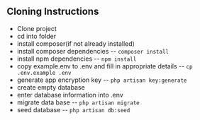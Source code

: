 ## Cloning Instructions

- Clone project
- cd into folder
- install composer(if not already installed)
- install composer dependencies -- `composer install`
- install npm dependencies -- `npm install`
- copy example.env to .env and fill in appropriate details -- `cp .env.example .env`
- generate app encryption key -- `php artisan key:generate` 
- create empty database
- enter database information into .env 
- migrate data base -- `php artisan migrate`
- seed database -- `php artisan db:seed`

